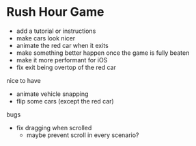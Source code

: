 # Rush Hour Game

- add a tutorial or instructions
- make cars look nicer
- animate the red car when it exits
- make something better happen once the game is fully beaten
- make it more performant for iOS
- fix exit being overtop of the red car

nice to have

- animate vehicle snapping
- flip some cars (except the red car)

bugs

- fix dragging when scrolled
  - maybe prevent scroll in every scenario?
